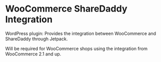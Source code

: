 # WooCommerce ShareDaddy Integration

WordPress plugin: Provides the integration between WooCommerce and ShareDaddy through Jetpack.

Will be required for WooCommerce shops using the integration from WooCommerce 2.1 and up.
